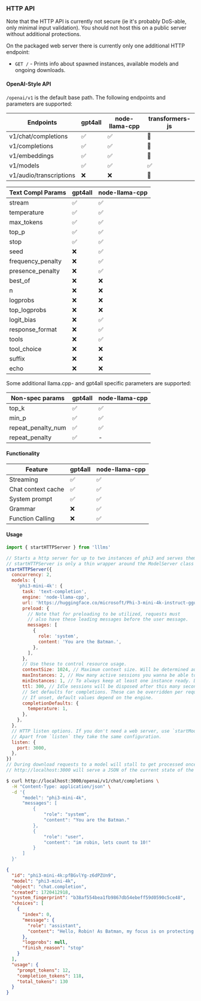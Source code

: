### HTTP API

Note that the HTTP API is currently not secure (ie it's probably DoS-able, only minimal input validation). You should not host this on a public server without additional protections.

On the packaged web server there is currently only one additional HTTP endpoint:

- `GET /` - Prints info about spawned instances, available models and ongoing downloads.

#### OpenAI-Style API

`/openai/v1` is the default base path. The following endpoints and parameters are supported:

| Endpoints               | gpt4all | node-llama-cpp | transformers-js |
| ----------------------- | ------- | -------------- | --------------- |
| v1/chat/completions     | ✅      | ✅             | 🚧              |
| v1/completions          | ✅      | ✅             | 🚧              |
| v1/embeddings           | ✅      | ✅             | 🚧              |
| v1/models               | ✅      | ✅             | ✅              |
| v1/audio/transcriptions | ❌      | ❌             | 🚧              |

| Text Compl Params   | gpt4all | node-llama-cpp |
| ------------------- | ------- | -------------- |
| stream              | ✅      | ✅             |
| temperature         | ✅      | ✅             |
| max_tokens          | ✅      | ✅             |
| top_p               | ✅      | ✅             |
| stop                | ✅      | ✅             |
| seed                | ❌      | ✅             |
| frequency_penalty   | ❌      | ✅             |
| presence_penalty    | ❌      | ✅             |
| best_of             | ❌      | ❌             |
| n                   | ❌      | ❌             |
| logprobs            | ❌      | ❌             |
| top_logprobs        | ❌      | ❌             |
| logit_bias          | ❌      | ✅             |
| response_format     | ❌      | ✅             |
| tools               | ❌      | ✅             |
| tool_choice         | ❌      | ❌             |
| suffix              | ❌      | ❌             |
| echo                | ❌      | ❌             |

Some additional llama.cpp- and gpt4all specific parameters are supported:

| Non-spec params     | gpt4all | node-llama-cpp |
| ------------------- | ------- | -------------- |
| top_k               | ✅      | ✅             |
| min_p               | ✅      | ✅             |
| repeat_penalty_num  | ✅      | ✅             |
| repeat_penalty      | ✅      | -              |

#### Functionality

| Feature               | gpt4all | node-llama-cpp |
| --------------------- | ------- | -------------- |
| Streaming             | ✅      | ✅             |
| Chat context cache    | ✅      | ✅             |
| System prompt         | ✅      | ✅             |
| Grammar               | ❌      | ✅             |
| Function Calling      | ❌      | ✅             |

#### Usage

```js lllms.js
import { startHTTPServer } from 'lllms'

// Starts a http server for up to two instances of phi3 and serves them via openai API.
// startHTTPServer is only a thin wrapper around the ModelServer class that spawns a web server.
startHTTPServer({
  concurrency: 2,
  models: {
    'phi3-mini-4k': {
      task: 'text-completion',
      engine: 'node-llama-cpp',
      url: 'https://huggingface.co/microsoft/Phi-3-mini-4k-instruct-gguf/resolve/main/Phi-3-mini-4k-instruct-q4.gguf',
      preload: {
        // Note that for preloading to be utilized, requests must
        // also have these leading messages before the user message.
        messages: [
          {
            role: 'system',
            content: 'You are the Batman.',
          },
        ],
      },
      // Use these to control resource usage.
      contextSize: 1024, // Maximum context size. Will be determined automatically if not set.
      maxInstances: 2, // How many active sessions you wanna be able to cache at the same time.
      minInstances: 1, // To always keep at least one instance ready. Defaults to 0.
      ttl: 300, // Idle sessions will be disposed after this many seconds.
      // Set defaults for completions. These can be overridden per request.
      // If unset, default values depend on the engine.
      completionDefaults: {
        temperature: 1,
      },
    },
  },
  // HTTP listen options. If you don't need a web server, use `startModelServer` or `new ModelServer()`.
  // Apart from `listen` they take the same configuration.
  listen: {
    port: 3000,
  },
})
// During download requests to a model will stall to get processed once the model is ready.
// http://localhost:3000 will serve a JSON of the current state of the server.
```
```sh
$ curl http://localhost:3000/openai/v1/chat/completions \
  -H "Content-Type: application/json" \
  -d '{
      "model": "phi3-mini-4k",
      "messages": [
          {
              "role": "system",
              "content": "You are the Batman."
          },
          {
              "role": "user",
              "content": "im robin, lets count to 10!"
          }
      ]
  }'
```
```json
{
  "id": "phi3-mini-4k:pfBGvlYg-z6dPZUn9",
  "model": "phi3-mini-4k",
  "object": "chat.completion",
  "created": 1720412918,
  "system_fingerprint": "b38af554bea1fb9867db54ebeff59d0590c5ce48",
  "choices": [
    {
      "index": 0,
      "message": {
        "role": "assistant",
        "content": "Hello, Robin! As Batman, my focus is on protecting Gotham City and ensuring justice prevails. However, let's have a quick exercise to lighten the mood. Ready?\n\n1... 2... 3... 4... 5... 6... 7... 8... 9... And 10! Great job!\n\nRemember, my mission as Batman never ends, but it's always good to recharge and have fun alongside our partners. Let's keep Gotham safe together."
      },
      "logprobs": null,
      "finish_reason": "stop"
    }
  ],
  "usage": {
    "prompt_tokens": 12,
    "completion_tokens": 118,
    "total_tokens": 130
  }
}
```